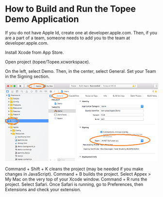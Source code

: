 How to Build and Run the Topee Demo Application
===============================================

If you do not have Apple Id, create one at developer.apple.com.
Then, if you are a part of a team, someone needs to add you to the team at developer.apple.com.

Install Xcode from App Store.

Open project (topee/Topee.xcworkspace).

On the left, select Demo. Then, in the center, select General. Set your Team in the Signing section.

![ellipses mark the important parts](xcode_settings.png)

Command + Shift + K cleans the project (may be needed if you make changes in JavaScript).
Command + B builds the project.
Select Appex > My Mac on the very top of your Xcode window. Command + R runs the project.
Select Safari. Once Safari is running, go to Preferences, then Extensions and check your extension.
